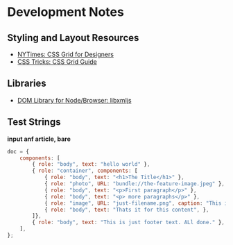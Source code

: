 # Development Notes

## Styling and Layout Resources

* [NYTimes: CSS Grid for Designers](https://open.nytimes.com/css-grid-for-designers-f74a883b98f5)
* [CSS Tricks: CSS Grid Guide](https://css-tricks.com/snippets/css/complete-guide-grid/)

## Libraries

* [DOM Library for Node/Browser: libxmljs](https://github.com/libxmljs/libxmljs)


## Test Strings

**input anf article, bare**
```js
doc = {
    components: [
        { role: "body", text: "hello world" },
        { role: "container", components: [
            { role: "body", text: "<h1>The Title</h1>" },
            { role: "photo", URL: "bundle://the-feature-image.jpeg" },
            { role: "body", text: "<p>First paragraph</p>" },
            { role: "body", text: "<p> more paragraphs</p>" },
            { role: "image", URL: "just-filename.png", caption: "This is some caption text" },
            { role: "body", text: "Thats it for this content", },
        ]},
        { role: "body", text: "This is just footer text. ALl done." },
    ],
};
```

